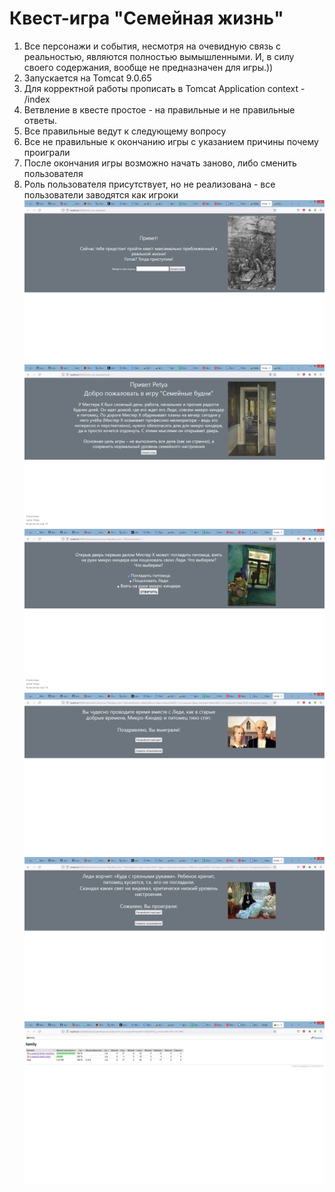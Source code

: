 # Квест-игра "Семейная жизнь"


1. Все персонажи и события, несмотря на очевидную связь с реальностью, являются полностью вымышленными.
   И, в силу своего содержания, вообще не предназначен для игры.))
2. Запускается на Tomcat 9.0.65
3. Для корректной работы прописать в Tomcat Application context - /index
3. Ветвление в квесте простое - на правильные и не правильные ответы. 
4. Все правильные ведут к следующему вопросу
5. Все не правильные к окончанию игры с указанием причины почему проиграли
6. После окончания игры возможно начать заново, либо сменить пользователя
7. Роль пользователя присутствует, но не реализована - все пользователи заводятся как игроки
![](img_1.png)
![](img_2.png)
![img_3.png](img_3.png)
![img_4.png](img_4.png)
![img_5.png](img_5.png)
![img_6.png](img_6.png)